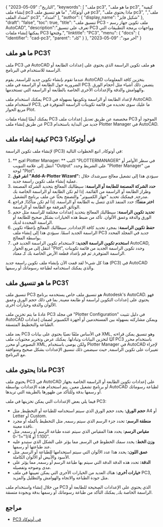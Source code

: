 {
"التاريخ": "09-05-2023",
  "keywords": [
"ملف pc3",
"ما هو ملف pc3",
"كيفية إنشاء ملف pc3 في أوتوكاد",
"ما هو تنسيق ملف pc3",
"ماذا يحتوي ملف pc3",
"ملف",
"امتداد الملف pc3",
"امتداد"
],
  "author": {
"display_name": "شكيل فايز"
},
"draft": "false",
"toc": true,
"title": "تنسيق ملف PC3 - ملف تكوين جهاز رسم AutoCAD",
  "description":"تعرف على تنسيق PC3 وواجهات برمجة التطبيقات التي يمكنها إنشاء ملفات PC3 وفتحها.",
"linktitle": "PC3",
  "menu": {
    "docs": {
      "identifier": "cad-pc3",
"parent": "كاد"
}
},
"آخر مود": "09-05-2023"
}

## ما هو ملف PC3؟

ملف PC3 في AutoCAD هو ملف تكوين الراسمة الذي يحتوي على إعدادات الطابعة أو الراسمة للاستخدام في البرنامج.

عندما تقوم بإنشاء تكوين جديد للراسمة, يقوم AutoCAD بتخزين كافة المعلومات الضرورية حول الطابعة أو الراسمة في ملف PC3. يتضمن ذلك أشياء مثل أحجام الورق والهوامش والدقة والإعدادات الأخرى الخاصة بالطابعة أو الراسمة التي تستخدمها.

يمكنك استخدام ملف PC3 لإعداد الطابعة أو الراسمة وتكوينها بسهولة في AutoCAD. لاستخدام ملف PC3, ما عليك سوى تحديده من قائمة تكوينات الراسمة المتوفرة في مربع الحوار Plot.

يمكنك أيضًا إنشاء ملفات PC3 مخصصة عن طريق تعديل إعدادات ملف PC3 الموجود أو عن طريق إنشاء ملف PC3 جديد من البداية باستخدام Plotter Manager في AutoCAD.

## كيفية إنشاء ملف PC3 في أوتوكاد؟

لإنشاء ملف تكوين الراسمة (PC3) في أوتوكاد, اتبع الخطوات التالية:

1. ** افتح Plotter Manager: ** اكتب "PLOTTERMANAGER" في سطر الأوامر أو انتقل إلى علامة التبويب "Output" على الشريط وحدد "Plotter Manager" من لوحة "Plot".
2. **انقر فوق "Add-A-Plotter Wizard":** سيؤدي هذا إلى تشغيل معالج سيرشدك خلال عملية إنشاء ملف تكوين راسمة جديد.
3. **حدد الشركة المصنعة للطابعة أو الراسمة:** سيطالبك المعالج بتحديد الشركة المصنعة وطراز الطابعة أو الراسمة من القائمة. إذا لم تكن الطابعة أو الراسمة الخاصة بك مدرجة, فيمكنك تحديد "جهاز الكمبيوتر" والتصفح بحثًا عن ملف برنامج التشغيل.
4. **اختر منفذًا:** حدد المنفذ الذي تتصل به الطابعة أو الراسمة. إذا لم تكن متأكدًا, فراجع الوثائق المرفقة مع الطابعة أو الراسمة.
5. **تحديد تكوين الراسمة:** سيطالبك المعالج بتحديد إعدادات مختلفة للراسمة مثل حجم الورق والدقة وعمق الألوان. تأكد من ضبط هذه الخيارات بشكل صحيح للطابعة أو الراسمة المحددة لديك.
6. **حفظ تكوين الراسمة:** بمجرد تحديد كافة الإعدادات, سيطالبك المعالج بإعطاء تكوين الراسمة الجديد اسمًا. سيؤدي هذا إلى إنشاء ملف PC3 جديد في المجلد المحدد بواسطة المعالج.
7. **استخدم تكوين الراسمة الجديد:** لاستخدام تكوين الراسمة الجديد في AutoCAD, انتقل إلى مربع الحوار "Plot", وحدد تكوين الراسمة الجديد من قائمة تكوينات الراسمة المتوفرة, ثم قم بإعداد قطعة الأرض الخاصة بك كـ معتاد.

هذا كل شيء! لقد قمت الآن بإنشاء ملف تكوين راسمة جديد (PC3) في AutoCAD والذي يمكنك استخدامه لطباعة رسوماتك أو رسمها.

## ما هو تنسيق ملف PC3؟

تنسيق ملف PC3 هو تنسيق ملف خاص يستخدمه برنامج Autodesk's AutoCAD. فهو يحتوي على إعدادات التكوين لراسمة أو طابعة معينة, بما في ذلك حجم الورق وعمق الألوان والدقة وخيارات أخرى.

عادةً ما يتم تخزين ملف PC3 في مجلد "Plotter Configuration" في دليل تثبيت AutoCAD ويمكن مشاركته بسهولة بين المستخدمين أو أجهزة الكمبيوتر لضمان إعدادات الطباعة والتخطيط المتسقة.

يعد ملف PC3 في الأساس ملفًا نصيًا يحتوي على بيانات XML, وهو تنسيق يمكن قراءته آليًا لتخزين البيانات وتبادلها. يمكنك عرض وتحرير محتويات ملف PC3 باستخدام محرر النصوص أو محرر XML, ولكن يوصى باستخدام Plotter Manager في AutoCAD لإجراء تغييرات على تكوين الراسمة, حيث سيضمن ذلك تنسيق الإعدادات بشكل صحيح ومتوافقة مع البرنامج.

## ماذا يحتوي ملف PC3؟

يحتوي ملف PC3 في AutoCAD على إعدادات تكوين الطابعة أو الراسمة الخاصة بجهاز أو برنامج تشغيل معين. يتم استخدام هذه الإعدادات بواسطة AutoCAD لطباعة رسوماتك أو رسمها بدقة وللتأكد من ظهورها بالطريقة التي تريدها.

فيما يلي بعض الإعدادات التي يمكن تخزينها في ملف PC3:

- **حجم الورق:** يحدد حجم الورق الذي سيتم استخدامه للطباعة أو التخطيط, مثل A4 أو Letter أو Custom.
- **منطقة الرسم:** تحدد جزء الرسم الذي سيتم رسمه, مثل التخطيط بأكمله أو مجرد نافذة معينة.
- **مقياس الرسم:** يحدد هذا المقياس الذي سيتم عنده طباعة الرسم أو رسمه, مثل 1:100 أو 1/4"=1'-0".
- **وزن الخط:** يحدد سمك الخطوط في الرسم, مما يؤثر على الشكل الذي ستبدو عليه عند طباعتها أو رسمها.
- **عمق اللون:** يحدد هذا عدد الألوان التي سيتم استخدامها للطباعة أو الرسم, مثل الأسود والأبيض أو الألوان الكاملة.
- **الدقة:** تحدد هذه الدقة الدقة التي سيتم بها طباعة الرسم أو رسمه, مما يؤثر على مدى وضوحه وتفصيله.
- **خيارات أخرى:** هناك العديد من الخيارات الأخرى التي يمكن تعيينها في ملف PC3, مثل جودة الطباعة والاتجاه والهوامش والتظليل والمزيد.

من خلال إنشاء واستخدام ملف PC3 الذي يحتوي على الإعدادات الصحيحة للطابعة أو الراسمة الخاصة بك, يمكنك التأكد من طباعة رسوماتك أو رسمها بدقة وبجودة متسقة.

## مراجع
* [PC3 في أوتوكاد](https://www.autodesk.com/support/technical/article/caas/sfdcarticles/sfdcarticles/Creating-plotter-configuration-files-PC3.html)

